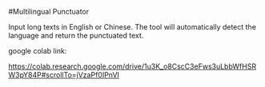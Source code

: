 #Multilingual Punctuator

Input long texts in English or Chinese. The tool will automatically detect the language and return the punctuated text.

google colab link:

https://colab.research.google.com/drive/1u3K_o8CscC3eFws3uLbbWfHSRW3pY84P#scrollTo=jVzaPf0IPnVI
